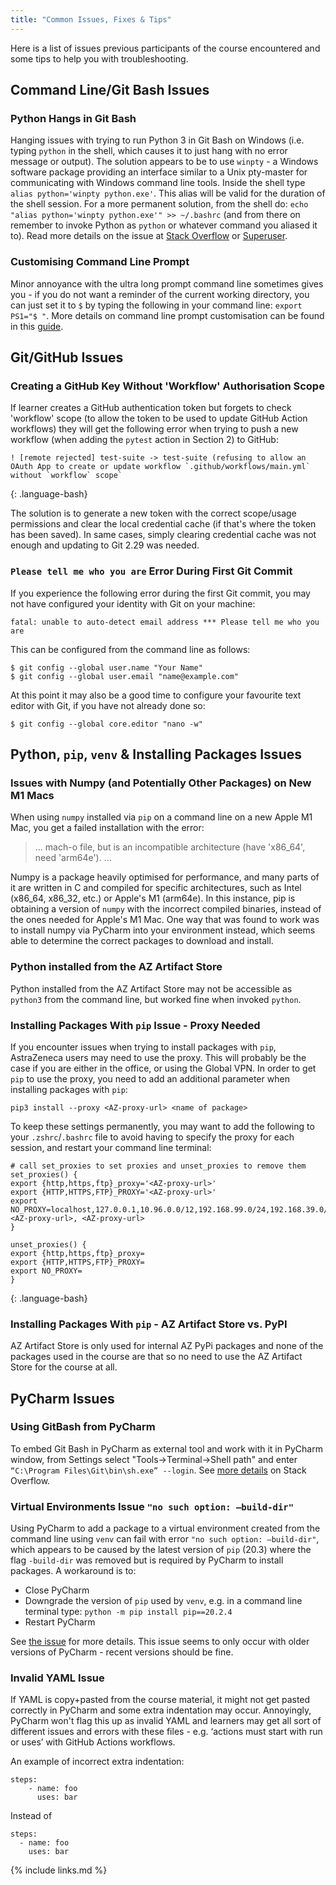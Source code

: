 ```yaml
---
title: "Common Issues, Fixes & Tips"
---
```


Here is a list of issues previous participants of the course encountered and some tips to help you with troubleshooting.

## Command Line/Git Bash Issues
 
### Python Hangs in Git Bash
Hanging issues with trying to run Python 3 in Git Bash on Windows (i.e. typing `python` in the shell, which causes 
it to just hang with no error message or output). The solution appears to be to use `winpty` - a Windows software 
package providing an interface similar to a Unix pty-master for communicating with Windows command line tools.
Inside the shell type `alias python='winpty python.exe'`. This alias will be valid for the duration of the shell 
session. For a more permanent solution, from the shell do: `echo "alias python='winpty python.exe'" >> ~/.bashrc` 
(and from there on remember to invoke Python as `python` or whatever command you aliased it to). 
Read more details on the issue at [Stack Overflow](https://stackoverflow.com/questions/32597209/python-not-working-in-the-command-line-of-git-bash) or [Superuser](https://superuser.com/questions/1403345/git-bash-not-running-python3-as-expected-hanging-issues).

### Customising Command Line Prompt
Minor annoyance with the ultra long prompt command line sometimes gives you - if you do not want a reminder of the 
current working directory, you can just set it to `$` by typing the following in your command line: `export PS1="$ "`.
More details on command line prompt customisation can be found in this [guide](https://www.cyberciti.biz/tips/howto-linux-unix-bash-shell-setup-prompt.html).

## Git/GitHub Issues

### Creating a GitHub Key Without 'Workflow' Authorisation Scope
If  learner creates a GitHub authentication token but forgets to check 'workflow' scope (to allow the token to be used to update GitHub Action workflows) they will get the following error when trying to 
push a new workflow (when adding the `pytest` action in Section 2) to GitHub:

~~~
! [remote rejected] test-suite -> test-suite (refusing to allow an OAuth App to create or update workflow `.github/workflows/main.yml` without `workflow` scope`
~~~
{: .language-bash}
        
The solution is to generate a new token with the correct scope/usage permissions and clear the local 
credential cache (if that's where the token has been saved). In same cases, simply clearing 
credential cache was not enough and updating to Git 2.29 was needed.
 
### `Please tell me who you are` Error During First Git Commit
If you experience the following error during the first Git commit, you may not have configured your identity with 
Git on your machine:

`fatal: unable to auto-detect email address
*** Please tell me who you are`

This can be configured from the command line as follows:
~~~
$ git config --global user.name "Your Name"
$ git config --global user.email "name@example.com"
~~~
     
At this point it may also be a good time to configure your favourite text editor with Git, if you have not already done so:
~~~
$ git config --global core.editor "nano -w"
~~~
## Python, `pip`, `venv` & Installing Packages Issues

### Issues with Numpy (and Potentially Other Packages) on New M1 Macs 

When using `numpy` installed via `pip` on a command line on a new Apple M1 Mac, you get a failed installation with the error: 

> ...
> mach-o file, but is an incompatible architecture (have 'x86_64', need 'arm64e').
> ...
 
Numpy is a package heavily optimised for performance, and many parts of it are written in C and compiled for specific architectures, such as Intel (x86_64, x86_32, etc.) or Apple's M1 (arm64e). In this instance, pip is obtaining a version of `numpy` with the incorrect compiled binaries, instead of the ones needed for Apple's M1 Mac. One way that was found to work was to install numpy via PyCharm into your environment instead, which seems able to determine the correct packages to download and install.

### Python installed from the AZ Artifact Store
Python installed from the AZ Artifact Store may not be accessible as `python3` from the command line, but 
worked fine when invoked `python`.

### Installing Packages With `pip` Issue - Proxy Needed
If you encounter issues when trying to install packages with `pip`, AstraZeneca users may need to use the proxy. 
This will probably be the case if you are either in the office, or using the Global VPN. In order 
to get `pip` to use the proxy, you need to add an additional parameter when installing packages with `pip`:

`pip3 install --proxy <AZ-proxy-url> <name of package>`

To keep these settings permanently, you may want to add the following to your `.zshrc`/`.bashrc` file to avoid 
having to specify the proxy for each session, and restart your command line terminal:
~~~
# call set_proxies to set proxies and unset_proxies to remove them
set_proxies() {
export {http,https,ftp}_proxy='<AZ-proxy-url>'
export {HTTP,HTTPS,FTP}_PROXY='<AZ-proxy-url>'
export NO_PROXY=localhost,127.0.0.1,10.96.0.0/12,192.168.99.0/24,192.168.39.0/24,192.168.64.2,.<AZ-proxy-url>, <AZ-proxy-url>
}

unset_proxies() {
export {http,https,ftp}_proxy=
export {HTTP,HTTPS,FTP}_PROXY=
export NO_PROXY=
}
~~~
{: .language-bash}

### Installing Packages With `pip` - AZ Artifact Store vs. PyPI
AZ Artifact Store is only used for internal AZ PyPi packages and none of the packages used in the course are
that so no need to use the AZ Artifact Store for the course at all.

## PyCharm Issues
 
### Using GitBash from PyCharm
To embed Git Bash in PyCharm as external tool and work with it in PyCharm window, from Settings select 
"Tools->Terminal->Shell path" and enter `“C:\Program Files\Git\bin\sh.exe” --login`. See [more details](https://stackoverflow.com/questions/20573213/embed-git-bash-in-pycharm-as-external-tool-and-work-with-it-in-pycharm-window-w) on Stack Overflow.
                
### Virtual Environments Issue `"no such option: –build-dir"`
Using PyCharm to add a package to a virtual environment created from the command line using `venv` 
can fail with error `"no such option: –build-dir"`, which appears to be caused by the latest version of `pip` (20.3)
where the flag `-build-dir` was removed but is required by PyCharm to install packages. A workaround is to:
- Close PyCharm
- Downgrade the version of `pip` used by `venv`, e.g. in a command line terminal type: `python -m pip install pip==20.2.4`
- Restart PyCharm

See [the issue](https://youtrack.jetbrains.com/issue/PY-45712) for more details. 
This issue seems to only occur with older versions of PyCharm - recent versions should be fine.
     
### Invalid YAML Issue
If YAML is copy+pasted from the course material, it might not get pasted correctly in PyCharm and some 
extra indentation may occur. Annoyingly, PyCharm won't flag this up as invalid YAML and learners may get 
all sort of different issues and errors with these files - e.g. ‘actions must start with run or uses’ with 
GitHub Actions workflows.

An example of incorrect extra indentation:

~~~
steps:
    - name: foo
      uses: bar
~~~

Instead of
~~~
steps:
  - name: foo
    uses: bar
~~~

{% include links.md %}

